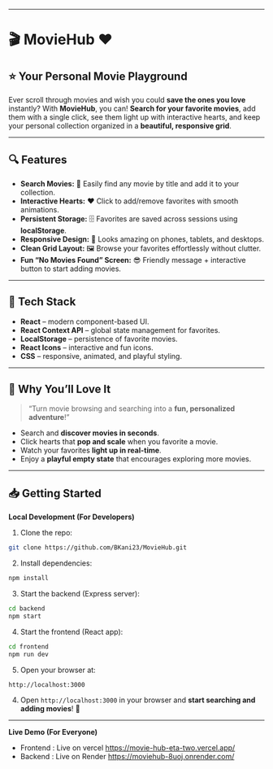 

---

# 🎬 MovieHub ❤️

## ⭐ Your Personal Movie Playground

Ever scroll through movies and wish you could **save the ones you love** instantly?
With **MovieHub**, you can! **Search for your favorite movies**, add them with a single click, see them light up with interactive hearts, and keep your personal collection organized in a **beautiful, responsive grid**.

---

## 🔍 Features

* **Search Movies:** 🔎 Easily find any movie by title and add it to your collection.
* **Interactive Hearts:** ❤️ Click to add/remove favorites with smooth animations.
* **Persistent Storage:** 🗄️ Favorites are saved across sessions using **localStorage**.
* **Responsive Design:** 📱 Looks amazing on phones, tablets, and desktops.
* **Clean Grid Layout:** 🖼️ Browse your favorites effortlessly without clutter.
* **Fun “No Movies Found” Screen:** 😎 Friendly message + interactive button to start adding movies.

---

## 🚀 Tech Stack

* **React** – modern component-based UI.
* **React Context API** – global state management for favorites.
* **LocalStorage** – persistence of favorite movies.
* **React Icons** – interactive and fun icons.
* **CSS** – responsive, animated, and playful styling.

---

## 🎨 Why You’ll Love It

> “Turn movie browsing and searching into a **fun, personalized adventure**!”

* Search and **discover movies in seconds**.
* Click hearts that **pop and scale** when you favorite a movie.
* Watch your favorites **light up in real-time**.
* Enjoy a **playful empty state** that encourages exploring more movies.

---

## 📥 Getting Started

**Local Development (For Developers)**

1. Clone the repo:

```bash
git clone https://github.com/BKani23/MovieHub.git
```

2. Install dependencies:

```bash
npm install
```
3. Start the backend (Express server):

```bash 
cd backend
npm start
```

4. Start the frontend (React app):

```bash
cd frontend
npm run dev
```

5. Open your browser at:

```bash
http://localhost:3000
```

4. Open `http://localhost:3000` in your browser and **start searching and adding movies**! 🎉

---

**Live Demo (For Everyone)**

* Frontend : Live on vercel https://movie-hub-eta-two.vercel.app/
* Backend  : Live on Render https://moviehub-8uoj.onrender.com/
